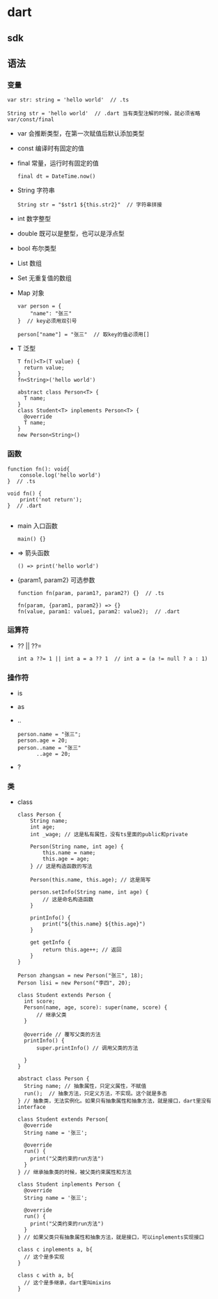 # dart

## sdk

## 语法

### 变量

```
var str: string = 'hello world'  // .ts

String str = 'hello world'  // .dart 当有类型注解的时候，就必须省略var/const/final
```

* var 会推断类型，在第一次赋值后默认添加类型

* const 编译时有固定的值

* final 常量，运行时有固定的值

  `final dt = DateTime.now()`

* String 字符串

  `String str = "$str1 ${this.str2}"  // 字符串拼接`

* int 数字整型

* double 既可以是整型，也可以是浮点型

* bool 布尔类型

* List 数组

* Set 无重复值的数组

* Map 对象

  ```
  var person = {
      "name": "张三"
  }  // key必须用双引号

  person["name"] = "张三"  // 取key的值必须用[]
  ```

* T 泛型
  
  ```
  T fn()<T>(T value) {
    return value;
  }
  fn<String>('hello world')

  abstract class Person<T> {
    T name;
  }
  class Student<T> inplements Person<T> {
    @override
    T name;
  }
  new Person<String>()
  ```
### 函数

```
function fn(): void{
    console.log('hello world')
}  // .ts

void fn() {
    print('not return');
}  // .dart


```

* main 入口函数

  `main() {}`

* => 箭头函数

  `() => print('hello world')`

* {param1, param2} 可选参数

  ```
  function fn(param, param1?, param2?) {}  // .ts

  fn(param, {param1, param2}) => {}
  fn(value, param1: value1, param2: value2);  // .dart
  ```

### 运算符

* ?? || ??= 

  `int a ??= 1 || int a = a ?? 1  // int a = (a != null ? a : 1) `

### 操作符

* is

* as

* ..

  ```
  person.name = "张三";
  person.age = 20;
  person..name = "张三"
        ..age = 20;

* ?

### 类

* class

  ```
  class Person {
      String name;
      int age;
      int _wage; // 这是私有属性，没有ts里面的public和private

      Person(String name, int age) {
          this.name = name;
          this.age = age;
      } // 这是构造函数的写法

      Person(this.name, this.age); // 这是简写

      person.setInfo(String name, int age) {
          // 这是命名构造函数
      }

      printInfo() {
          print("${this.name} ${this.age}")
      }

      get getInfo {
          return this.age++; // 返回
      }
  }

  Person zhangsan = new Person("张三", 18);
  Person lisi = new Person("李四", 20);

  class Student extends Person {
    int score;
    Person(name, age, score): super(name, score) {
        // 继承父类
    }
    
    @override // 覆写父类的方法
    printInfo() {
        super.printInfo() // 调用父类的方法
        
    }
  }

  abstract class Person {
    String name; // 抽象属性，只定义属性，不赋值
    run();  // 抽象方法，只定义方法，不实现。这个就是多态
  } // 抽象类，无法实例化。如果只有抽象属性和抽象方法，就是接口，dart里没有interface

  class Student extends Person{
    @override
    String name = '张三';

    @override
    run() {
      print("父类约束的run方法")
    }
  } // 继承抽象类的时候，被父类约束属性和方法

  class Student inplements Person {
    @override
    String name = '张三';

    @override
    run() {
      print("父类约束的run方法")
    }
  } // 如果父类只有抽象属性和抽象方法，就是接口，可以inplements实现接口

  class c inplements a, b{
    // 这个是多实现
  }

  class c with a, b{
    // 这个是多继承，dart里叫mixins
  }
  ```